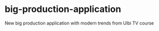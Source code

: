 # big-production-application

New big production application with modern trends from Ulbi TV course
